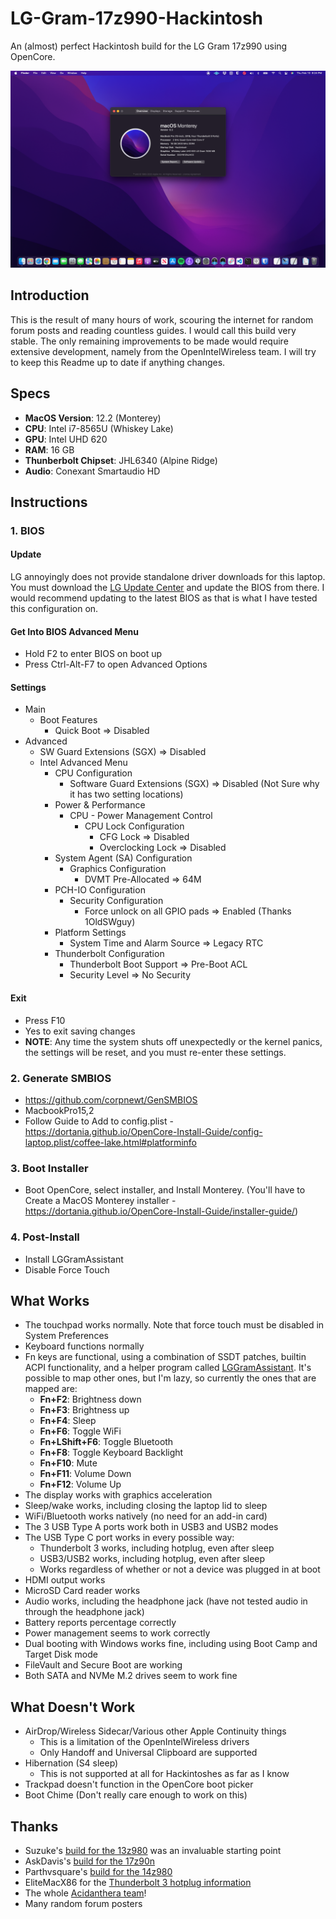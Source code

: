 # LG-Gram-17z990-Hackintosh
An (almost) perfect Hackintosh build for the LG Gram 17z990 using OpenCore.

![Desktop](Desktop.png)

## Introduction
This is the result of many hours of work, scouring the internet for random forum posts and reading countless guides. I would call this build very stable. The only remaining improvements to be made would require extensive development, namely from the OpenIntelWireless team. I will try to keep this Readme up to date if anything changes.

## Specs
- **MacOS Version**: 12.2 (Monterey)
- **CPU**: Intel i7-8565U (Whiskey Lake)
- **GPU**: Intel UHD 620
- **RAM**: 16 GB
- **Thunberbolt Chipset**: JHL6340 (Alpine Ridge)
- **Audio**: Conexant Smartaudio HD

## Instructions

### 1. BIOS

#### Update

LG annoyingly does not provide standalone driver downloads for this laptop. You must download the [LG Update Center](https://gscs-b2c.lge.com/downloadFile?fileId=NvUWILGW2KOlkZQCAYJBg) and update the BIOS from there. I would recommend updating to the latest BIOS as that is what I have tested this configuration on.

#### Get Into BIOS Advanced Menu

- Hold F2 to enter BIOS on boot up
- Press Ctrl-Alt-F7 to open Advanced Options

#### Settings
- Main
    - Boot Features
        - Quick Boot => Disabled
- Advanced
    - SW Guard Extensions (SGX) => Disabled
    - Intel Advanced Menu
        - CPU Configuration
            - Software Guard Extensions (SGX) => Disabled (Not Sure why it has two setting locations)
        - Power & Performance
            - CPU - Power Management Control
                - CPU Lock Configuration
                    - CFG Lock => Disabled
                    - Overclocking Lock => Disabled 
        - System Agent (SA) Configuration
            - Graphics Configuration
                - DVMT Pre-Allocated => 64M
        - PCH-IO Configuration
            - Security Configuration
                - Force unlock on all GPIO pads => Enabled (Thanks 1OldSWguy)
        - Platform Settings
            - System Time and Alarm Source => Legacy RTC
        - Thunderbolt Configuration
            - Thunderbolt Boot Support => Pre-Boot ACL
            - Security Level => No Security

#### Exit
- Press F10
- Yes to exit saving changes
- **NOTE**: Any time the system shuts off unexpectedly or the kernel panics, the settings will be reset, and you must re-enter these settings.

### 2. Generate SMBIOS
- https://github.com/corpnewt/GenSMBIOS
- MacbookPro15,2
- Follow Guide to Add to config.plist - https://dortania.github.io/OpenCore-Install-Guide/config-laptop.plist/coffee-lake.html#platforminfo

### 3. Boot Installer
- Boot OpenCore, select installer, and Install Monterey. (You'll have to Create a MacOS Monterey installer - https://dortania.github.io/OpenCore-Install-Guide/installer-guide/)

### 4. Post-Install
- Install LGGramAssistant
- Disable Force Touch


## What Works
- The touchpad works normally. Note that force touch must be disabled in System Preferences
- Keyboard functions normally
- Fn keys are functional, using a combination of SSDT patches, builtin ACPI functionality, and a helper program called [LGGramAssistant](https://github.com/lehrian/LGgramAssistant). It's possible to map other ones, but I'm lazy, so currently the ones that are mapped are:
    - **Fn+F2**: Brightness down
    - **Fn+F3**: Brightness up
    - **Fn+F4**: Sleep
    - **Fn+F6**: Toggle WiFi
    - **Fn+LShift+F6**: Toggle Bluetooth
    - **Fn+F8**: Toggle Keyboard Backlight
    - **Fn+F10**: Mute
    - **Fn+F11**: Volume Down
    - **Fn+F12**: Volume Up
- The display works with graphics acceleration
- Sleep/wake works, including closing the laptop lid to sleep
- WiFi/Bluetooth works natively (no need for an add-in card)
- The 3 USB Type A ports work both in USB3 and USB2 modes
- The USB Type C port works in every possible way:
    - Thunderbolt 3 works, including hotplug, even after sleep
    - USB3/USB2 works, including hotplug, even after sleep
    - Works regardless of whether or not a device was plugged in at boot
- HDMI output works
- MicroSD Card reader works
- Audio works, including the headphone jack (have not tested audio in through the headphone jack)
- Battery reports percentage correctly
- Power management seems to work correctly
- Dual booting with Windows works fine, including using Boot Camp and Target Disk mode
- FileVault and Secure Boot are working
- Both SATA and NVMe M.2 drives seem to work fine

## What Doesn't Work
- AirDrop/Wireless Sidecar/Various other Apple Continuity things
    - This is a limitation of the OpenIntelWireless drivers
    - Only Handoff and Universal Clipboard are supported
- Hibernation (S4 sleep)
    - This is not supported at all for Hackintoshes as far as I know
- Trackpad doesn't function in the OpenCore boot picker
- Boot Chime (Don't really care enough to work on this)

## Thanks
- Suzuke's [build for the 13z980](https://github.com/suzuke/LG-Gram-13z980-Opencore) was an invaluable starting point
- AskDavis's [build for the 17z90n](https://github.com/AskDavis/LG-Gram-17Z90N)
- Parthvsquare's [build for the 14z980](https://github.com/Parthvsquare/Opencore-LG-gram-14z980)
- EliteMacX86 for the [Thunderbolt 3 hotplug information](https://elitemacx86.com/threads/how-to-enable-thunderbolt-3-hotplug-on-macos.462/)
- The whole [Acidanthera team](https://github.com/acidanthera)!
- Many random forum posters
